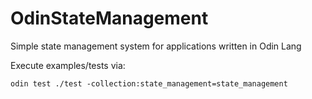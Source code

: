 # OdinStateManagement
Simple state management system for applications written in Odin Lang

Execute examples/tests via:
```
odin test ./test -collection:state_management=state_management 
```
